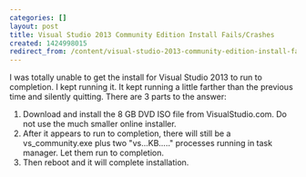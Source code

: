 ```yaml
---
categories: []
layout: post
title: Visual Studio 2013 Community Edition Install Fails/Crashes
created: 1424998015
redirect_from: /content/visual-studio-2013-community-edition-install-failscrashes
---
```

I was totally unable to get the install for Visual Studio 2013 to run to completion.  I kept running it.  It kept running a little farther than the previous time and silently quitting.  There are 3 parts to the answer:

1. Download and install the 8 GB DVD ISO file from VisualStudio.com.  Do not use the much smaller online installer.
2. After it appears to run to completion, there will still be a vs_community.exe plus two "vs...KB....." processes running in task manager.  Let them run to completion.
3. Then reboot and it will complete installation.
